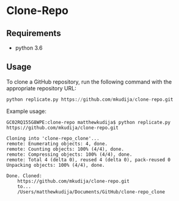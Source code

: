 # Clone-Repo

## Requirements
- python 3.6


## Usage

To clone a GitHub repository, run the following command with the appropriate repository URL:
```python
python replicate.py https://github.com/mkudija/clone-repo.git
```

Example usage:

```
GC02RQ155G8WPE:clone-repo matthewkudija$ python replicate.py https://github.com/mkudija/clone-repo.git

Cloning into 'clone-repo_clone'...
remote: Enumerating objects: 4, done.
remote: Counting objects: 100% (4/4), done.
remote: Compressing objects: 100% (4/4), done.
remote: Total 4 (delta 0), reused 4 (delta 0), pack-reused 0
Unpacking objects: 100% (4/4), done.

Done. Cloned:
	https://github.com/mkudija/clone-repo.git
	to...
	/Users/matthewkudija/Documents/GitHub/clone-repo_clone
```